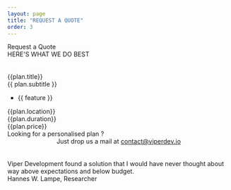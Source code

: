 ```yaml
---
layout: page
title: "REQUEST A QUOTE"
order: 3
---
```


<script src="{{ "/assets/app.js" | prepend: site.baseurl }}" type="application/javascript"></script>
<div ng-app="viperdev">
<div ng-controller="Data as dc">
<section id="test1">
  <div class="container">
   <div >
    <div class="dive-title">Request a Quote</div>
    <div class="viper-subtitle">HERE'S WHAT WE DO BEST</div>
    <br><br>
    <div class="images row">
      <div class="col-md-12">
        <div class="container">
          <div class="row showcase-gi">
            <div  ng-repeat="plan in dc.plans" class="card card-main showcase-card-gi-quote">
             <div class="empty-quote">
             <div class="name-quote">{{plan.title}}</div>
               <div class="small-name-quote">{{ plan.subtitle }}</div>
             </div>
             <div class="card-action quote-data plans" >
              <ul type="square">
                <li ng-repeat="feature in plan.features">{{ feature }}</li>
              </ul>
            </div>
            <div class="card-action small-fields-3">
             <div class="row">
              <div class="location col-md-12">{{plan.location}}</div>
            </div>
          </div>
          <div class="card-action small-fields-2">
            <div class="row">
              <div class="duration col-md-12">{{plan.duration}}</div>
            </div>
          </div>
          <div class="card-action  small-fields">
           <div class="row">
            <div class="price-range col-md-12">{{plan.price}}</div>
          </div>
        </div>
      </div>
    </div>
  </div>
</div>
</div>
</div>

<div class="dive-title">Looking for a personalised plan ?</div>
<center><div class="dive-small-title">Just drop us a mail at <a href="mailto:contact@viperdev.io">contact@viperdev.io</a></div></center>
<br><br>

<div class="" href="#one!">
  <div class="quotation">
   Viper Development found a solution that I would have never thought about way above expectations and below budget.
 </div>

 <div class="author-quote">Hannes W. Lampe, Researcher</div>
</div>
</div>



<br>
<section>

</section>
</section>
</div>
</div>
